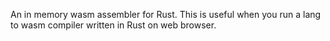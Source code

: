 An in memory wasm assembler for Rust. This is useful when you run a lang to wasm compiler written in Rust on web browser.
